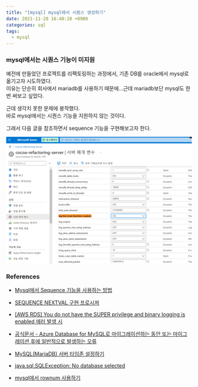 ```yaml
---
title: "[mysql] mysql에서 시퀀스 생성하기"
date: 2021-11-28 16:40:28 +0900
categories: sql
tags: 
  - mysql
---
```




### mysql에서는 시퀀스 기능이 미지원

예전에 만들었던 프로젝트를 리팩토링하는 과정에서, 기존 DB를 oracle에서 mysql로 옮기고자 시도하였다.  
이유는 단순히 회사에서 mariadb를 사용하기 때문에...근데 mariadb보단 mysql도 한번 써보고 싶었다.

근데 생각치 못한 문제에 봉착했다.  
바로 mysql에서는 시퀀스 기능을 지원하지 않는 것이다.

그래서 다음 글을 참조하면서 sequence 기능을 구현해보고자 한다.



<img src="../../img/2021-11-28-mysql-sequence/image-20211128223732188.png" alt="image-20211128223732188" style="zoom:67%;" />

### References

- [Mysql에서 Sequence 기능을 사용하는 방법](https://proudin.tistory.com/28)
- [SEQUENCE NEXTVAL 구현 프로시져](https://bulkywebdeveloper.tistory.com/62)
- [[AWS RDS] You do not have the SUPER privilege and binary logging is enabled 에러 발생 시](https://medium.com/sjk5766/aws-rds-you-do-not-have-the-super-privilege-and-binary-logging-is-enabled-%EC%97%90%EB%9F%AC-%EB%B0%9C%EC%83%9D-%EC%8B%9C-f9ce557269fd)

- [공식문서 -  Azure Database for MySQL로 마이그레이션하는 동안 또는 마이그레이션 후에 일반적으로 발생하는 오류](https://docs.microsoft.com/ko-kr/azure/mysql/howto-troubleshoot-common-errors)

- [MySQL(MariaDB) 서버 타임존 설정하기](https://offbyone.tistory.com/318)

- [java.sql.SQLException: No database selected](https://myybean.tistory.com/12)
- [mysql에서 rownum 사용하기](https://dong-guri.tistory.com/5)

